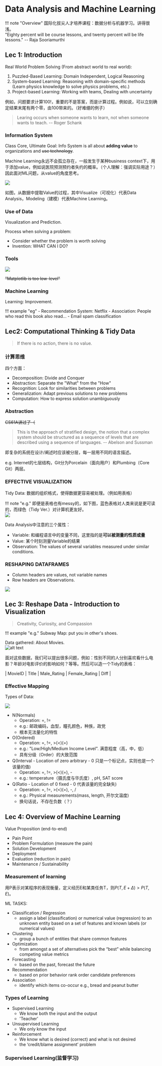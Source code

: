 # Data Analysis and Machine Learning

!!! note "Overview"
    国际化拔尖人才培养课程：数据分析与机器学习。讲得很浅。  
    "Eighty percent will be course lessons, and twenty percent will be life lessons."  -- Raja Sooriamurthi


## Lec 1: Introduction

Real World Problem Solving (From abstract world to real world):

1. Puzzled-Based Learning: Domain Independent, Logical Reasoning
2. System-based Learning: Reasoning with domain-specific methods (Learn physics knowledge to solve physics problems, etc.)
3. Project-based Learning: Working with teams, Dealing with uncertainty

例如，问题要求计算$100!$，重要的不是答案，而是计算过程。例如说，可以立刻确定结果末尾有两个零，由100带来的。（好难绷的例子）

> Learing occurs when someone wants to learn, not when someone wants to teach.  -- Roger Schank

### Information System

Class Core, Ultimate Goal: Info System is all about **adding value** to organizations and ~~use technology~~.

Machine Learning永远不会孤立存在，一般发生于某种business context下，用于添加value，例如说医院预测预约者失约的概率。（个人理解：强调实际用途？）因此面对ML问题，从value的角度思考。

![](DAML1.png)

如图，从数据中提取Value的过程，其中Visualize（可视化）代表Data Analysis，Modeling（建模）代表Machine Learning。

### Use of Data

Visualization and Prediction.

Process when solving a problem:

- Consider whether the problem is worth solving
- Invention: WHAT CAN I DO?

### Tools
![](DAML2.png)

~~"Matplotlib is too low-level"~~

### Machine Learning
Learning: Improvement.

!!! example "eg"
    - Recommendation System: Netflix
    - Association: People who read this book also read...
    - Email spam classification

## Lec2: Computational Thinking & Tidy Data

> If there is no action, there is no value.

### 计算思维

四个方面：

- Decomposition: Divide and Conquer
- Abstraction: Separate the "What" from the "How"
- Recognition: Look for similarities between problems
- Generalization: Adapt previous solutions to new problems
- Computation: How to express solution unambiguously

### Abstraction

~~CS61A讲过了（~~

> This is the approach of stratified design, the notion that a complex system should be structured as a sequence of levels that are described using a sequence of languages.   -- Abelson and Sussman

即复杂的系统在设计/阐述时应该被分层，每一层用不同的语言描述。

e.g. Internet的七层结构，Git分为Porcelain（面向用户）和Plumbing（Core Git）两层。

### EFFECTIVE VISUALIZATION

Tidy Data: 数据的组织格式，使得数据更容易被处理。（例如用表格）

!!! note "e.g."
    即便是表格也有messy的，如下图，蓝色表格对人类来说是更可读的，而绿色（Tidy Ver.）对计算机更友好。  
    ![](DAML3.png)


Data Analysis中注意的三个属性：

- Variable: 和编程语言中的变量不同，这里指的是**可以被测量的性质或量**
- Value: 某个时刻测量Variable的结果
- Observation:  The values of several variables measured under similar conditions.

### RESHAPING DATAFRAMES

+ Column headers are values, not variable names 
+ Row headers are Observations.

![](DAML4.png)

## Lec 3: Reshape Data - Introduction to Visualization

> Creativity, Curiosity, and Compassion

!!! example "e.g."
    Subway Map: put you in other's shoes.  

Data gathered: About Movies.  
![alt text](DAML5.png)

面对这些数据，我们可以提出很多问题，例如：性别不同的人分别喜欢看什么电影？年龄对电影评价的影响如何？等等。然后可以造一个Tidy的表格：

| MovieID | Title | Male_Rating | Female_Rating | Diff |

### Effective Mapping

Types of Data:

![](DAML6.png)

- N(Normals)
    - Operation: =, !=
    - e.g.: 邮政编码，血型，瞳孔颜色，种族，政党
    - 根本无法量化的特性
- O(Ordered)
    - Operation: =, !=, >(<)(=)
    - e.g.: "Low/High/Medium Income Level". 满意程度（高，中，低）
    - 具有分级（Order）的大致范围
- Q(Interval - Location of zero arbitrary - 0 只是一个标记点，实则也是一个该量的值)
    - Operation: =, !=, >(<)(=), -
    - e.g.: temperature（摄氏度与华氏度）, pH, SAT score
- Q(Ratio - Location of 0 fixed - 0 代表该量的完全缺失)
    - Operation: =, !=, >(<)(=), -, /
    - e.g.: Physical measurements(mass, length, 开尔文温度)
    - 换句话说，不存在负数（？）

## Lec 4: Overview of Machine Learning

Value Proposition (end-to-end)

- Pain Point
- Problem Formulation (measure the pain)
- Solution Development
- Deployment
- Evaluation (reduction in pain)
- Maintenance / Sustainability

### Measurement of learning

用P表示对某程序的表现衡量，定义经历E和某类任务T，则$P(T,E+\Delta) > P(T,E)$。

ML TASKS:

- Classification / Regression
  - assign a label (classification) or numerical value (regression) to an unknown entity based on a set of features and known labels (or numerical values)
- Clustering
  - group a bunch of entities that share common features
- Optimization
  - from amongst a set of alternatives pick the “best” while balancing competing value metrics
- Forecasting
  - based on the past, forecast the future
- Recommendation
  - based on prior behavior rank order candidate preferences
- Association
  - identify which items co-occur e.g., bread and peanut butter

### Types of Learning
- Supervised Learning
  - We know both the input and the output
  - 'Teacher'
- Unsupervised Learning
  - We only know the input
- Reinforcement
  - We know what is desired (correct) and what is not desired
  - the ‘credit/blame assignment’ problem

### Supervised Learning(监督学习)

